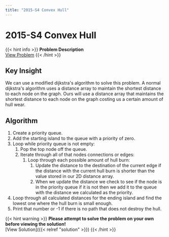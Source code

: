 ```yaml
---
title: "2015-S4 Convex Hull"
---
```


# 2015-S4 Convex Hull

{{< hint info >}}
**Problem Description**  
[View Problem](https://cemc.uwaterloo.ca/contests/computing/past_ccc_contests/2015/stage%201/seniorEn.pdf)
{{< /hint >}}

## Key Insight

We can use a modified dijkstra's algorithm to solve this problem. A normal dijkstra's algorithm uses a distance array to maintain the shortest distance to each node on the graph. Ours will use a distance array that maintains the shortest distance to each node on the graph costing us a certain amount of hull wear.

## Algorithm
1. Create a priority queue.
2. Add the starting island to the queue with a priority of zero.
3. Loop while priority queue is not empty:
	1. Pop the top node off the queue.
	2. Iterate through all of that nodes connections or edges:
		1. Loop through each possible amount of hull burn:
			1. Update the distance to the destination of the current edge if the distance with the current hull burn is shorter than the value stored in our 2D distance array.
			2. When we update the distance we check to see if the node is in the priority queue if it is not then we add it to the queue with the distance we calculated as the priority.
4. Loop through all calculated distances for the ending island and find the lowest one where the hull burn is small enough.
5. Print that number or -1 if there is no path that does not destroy the hull.

{{< hint warning >}}
**Please attempt to solve the problem on your own before viewing the solution!**  
[View Solution]({{< relref "solution" >}})
{{< /hint >}}
